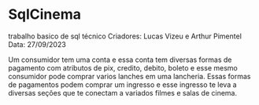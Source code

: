 # SqlCinema
trabalho basico de sql técnico
Criadores: Lucas Vizeu e Arthur Pimentel
Data: 27/09/2023

Um consumidor tem uma conta e essa conta tem diversas formas de pagamento com atributos de pix, credito, debito, boleto e esse mesmo consumidor pode comprar varios lanches em uma lancheria. Essas formas de pagamentos podem comprar um ingresso e esse ingresso te leva a diversas seções que te conectam a variados filmes e salas de cinema.








